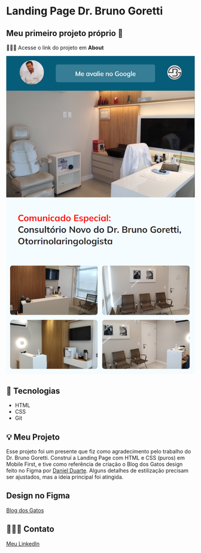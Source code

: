 # Landing Page Dr. Bruno Goretti

## Meu primeiro projeto próprio 🚀

👩🏽‍💻 Acesse o link do projeto em **About**

![preview](./assets/preview.png)

## 🔰 Tecnologias

- HTML
- CSS
- Git

## 💡 Meu Projeto

Esse projeto foi um presente que fiz como agradecimento pelo trabalho do Dr. Bruno Goretti. Construí a Landing Page com HTML e CSS (puros) em Mobile First, e tive como referência de criação o Blog dos Gatos design feito no Figma por [Daniel Duarte](https://www.instagram.com/odaniel2d/). Alguns detalhes de estilização precisam ser ajustados, mas a ideia principal foi atingida.

## Design no Figma
[Blog dos Gatos](https://www.figma.com/file/8XJT5AflfdjdeqIy82ArpX/Blog-de-Gatos-%E2%80%A2-Desafio-Explorer-(Community)?type=design&node-id=101-91&mode=design&t=FtDiQn41mnpNFCw6-0)

## 🤸🏽‍♂️ Contato

[Meu LinkedIn](https://www.linkedin.com/in/gkos22/)
